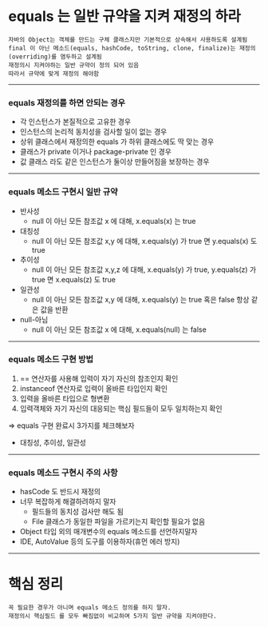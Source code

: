 # equals 는 일반 규약을 지켜 재정의 하라


```
자바의 Object는 객체를 만드는 구체 클래스지만 기본적으로 상속해서 사용하도록 설계됨  
final 이 아닌 메소드(equals, hashCode, toString, clone, finalize)는 재정의(overriding)를 염두하고 설계됨
재정의시 지켜야하는 일반 규약이 정의 되어 있음
따라서 규약에 맞게 재정의 해야함
```
---

### equals 재정의를 하면 안되는 경우

* 각 인스턴스가 본질적으로 고유한 경우
* 인스턴스의 논리적 동치성을 검사할 일이 없는 경우
* 상위 클래스에서 재정의한 equals 가 하위 클래스에도 딱 맞는 경우
* 클래스가 private 이거나 package-private 인 경우
* 값 클래스 라도 같은 인스턴스가 둘이상 만들어짐을 보장하는 경우

---

### equals 메소드 구현시 일반 규약

* 반사성
  * null 이 아닌 모든 참조값 x 에 대해, x.equals(x) 는 true  
* 대칭성
  * null 이 아닌 모든 참조값 x,y 에 대해, x.equals(y) 가 true 면 y.equals(x) 도 true
* 추이성
  * null 이 아닌 모든 참조값 x,y,z 에 대해, x.equals(y) 가 true, y.equals(z) 가 true 면 x.equals(z) 도 true 
* 일관성
  * null 이 아닌 모든 참조값 x,y 에 대해, x.equals(y) 는 true 혹은 false 항상 같은 값을 반환
* null-아님
  * null 이 아닌 모든 참조값 x 에 대해, x.equals(null) 는 false

---

### equals 메소드 구현 방법

1. == 연산자를 사용해 입력이 자기 자신의 참조인지 확인
2. instanceof 연산자로 입력이 올바른 타입인지 확인
3. 입력을 올바른 타입으로 형변환
4. 입력객체와 자기 자신의 대응되는 핵심 필드들이 모두 일치하는지 확인

=> equals 구현 완료시 3가지를 체크해보자
* 대칭성, 추이성, 일관성

---

### equals 메소드 구현시 주의 사항

* hasCode 도 반드시 재정의
* 너무 복잡하게 해결하려하지 말자
  * 필드들의 동치성 검사만 해도 됨
  * File 클래스가 동일한 파일을 가르키는지 확인할 필요가 없음
* Object 타입 외의 매개변수의 equals 메소드를 선언하지말자
* IDE, AutoValue 등의 도구를 이용하자(휴먼 에러 방지)

---

# 핵심 정리

```
꼭 필요한 경우가 아니며 equals 메소드 정의를 하지 말자.
재정의시 핵심필드 를 모두 빠짐없이 비교하며 5가지 일반 규약을 지켜야한다.
```
